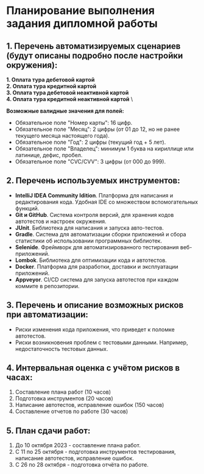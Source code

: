# Планирование выполнения задания дипломной работы

## 1. Перечень автоматизируемых сценариев (будут описаны подробно после настройки окружения):
**1. Оплата тура дебетовой картой** \
**2. Оплата тура кредитной картой** \
**3. Оплата тура дебетовой неактивной картой** \
**4. Оплата тура кредитной неактивной картой** \

**Возможные валидные значения для полей:**
   - Обязательное поле "Номер карты": 16 цифр.
   - Обязательное поле "Месяц": 2 цифры (от 01 до 12, но не ранее текущего месяца настоящего года).
   - Обязательное поле "Год": 2 цифры (текущий год + 5 лет).
   - Обязательное поле "Владелец": минимум 1 буква на кириллице или латинице, дефис, пробел.
   - Обязательное поле "CVC/CVV": 3 цифры (от 000 до 999).

## 2. Перечень используемых инструментов:
* **IntelliJ IDEA Community Idition**. Платформа для написания и редактирования кода. Удобная IDE со множеством вспомогательных функций.
* **Git и GitHub**. Система контроля версий, для хранения кодов автотестов и настроек окружения.
* **JUnit**. Библиотека для написания и запуска авто-тестов.
* **Gradle**. Система для автоматизации сборки приложений и сбора статистики об использовании программных библиотек.
* **Selenide**. Фреймворк для автоматизированного тестирования веб-приложений.
* **Lombok**. Библиотека для оптимизации кода и автотестов.
* **Docker**. Платформа для разработки, доставки и эксплуатации приложений.
* **Appveyor**. CI/CD система для запуска автотестов при каждом коммите в репозитории.

## 3. Перечень и описание возможных рисков при автоматизации:
* Риски изменения кода приложения, что приведет к поломке автотестов.
* Риски возникновения проблем с тестовыми данными. Например, недостаточность тестовых данных.

## 4. Интервальная оценка с учётом рисков в часах:
1. Составление плана работ (10 часов)
2. Подготовка инструментов (20 часов)
3. Написание автотестов, исправление ошибок (150 часов)
4. Составление отчетов по работе (30 часов)

## 5. План сдачи работ:
1. До 10 октября 2023 - составление плана работ.
2. С 11 по 25 октября - подготовка инструментов тестирования, написание автотестов, исправление ошибок.
3. С 26 по 28 октября - подготовка отчёта по работе.
